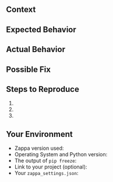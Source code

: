<!--- Provide a general summary of the issue in the Title above -->

## Context

<!--- Provide a more detailed introduction to the issue itself, and why you consider it to be a bug -->
<!--- Also, please make sure that you are running Zappa _from a virtual environment_ and are using Python 3.8/3.9/3.10/3.11/3.12/3.13 -->

## Expected Behavior

<!--- Tell us what should happen -->

## Actual Behavior

<!--- Tell us what happens instead -->

## Possible Fix

<!--- Not obligatory, but suggest a fix or reason for the bug -->

## Steps to Reproduce

<!--- Provide a link to a live example, or an unambiguous set of steps to -->
<!--- reproduce this bug include code to reproduce, if relevant -->

1.
2.
3.

## Your Environment

<!--- Include as many relevant details about the environment you experienced the bug in -->

- Zappa version used:
- Operating System and Python version:
- The output of `pip freeze`:
- Link to your project (optional):
- Your `zappa_settings.json`:
